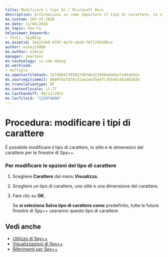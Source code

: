 ```yaml
---
title: Modificare i tipi di | Microsoft Docs
description: Informazioni su come impostare il tipo di carattere, lo stile e le dimensioni del carattere per le finestre di Spy++. È possibile salvare le scelte come impostazioni predefinite per le future finestre di Spy++.
ms.custom: SEO-VS-2020
ms.date: 11/04/2016
ms.topic: how-to
helpviewer_keywords:
- fonts, SpyHelp
ms.assetid: 3ee22eb9-978f-4efd-a5e0-f071745496ce
author: mikejo5000
ms.author: mikejo
manager: jmartens
ms.technology: vs-ide-debug
ms.workload:
- multiple
ms.openlocfilehash: 1b7d884739382fd836bd229d8edde5e7ad4ab92a
ms.sourcegitcommit: 68897da7d74c31ae1ebf5d47c7b5ddc9b108265b
ms.translationtype: MT
ms.contentlocale: it-IT
ms.lasthandoff: 08/13/2021
ms.locfileid: "122074098"
---
```

# <a name="how-to-change-fonts"></a>Procedura: modificare i tipi di carattere
È possibile modificare il tipo di carattere, lo stile e le dimensioni del carattere per le finestre di Spy++.

### <a name="to-change-font-options"></a>Per modificare le opzioni del tipo di carattere

1. Scegliere **Carattere** dal menu **Visualizza.**

2. Scegliere un tipo di carattere, uno stile e una dimensione del carattere.

3. Fare clic su **OK**.

   Se **si seleziona Salva tipo di carattere come** predefinito, tutte le future finestre di Spy++ useranno questo tipo di carattere.

## <a name="see-also"></a>Vedi anche
- [Utilizzo di Spy++](../debugger/using-spy-increment.md)
- [Visualizzazioni di Spy++](../debugger/spy-increment-views.md)
- [Riferimenti per Spy++](../debugger/spy-increment-reference.md)
